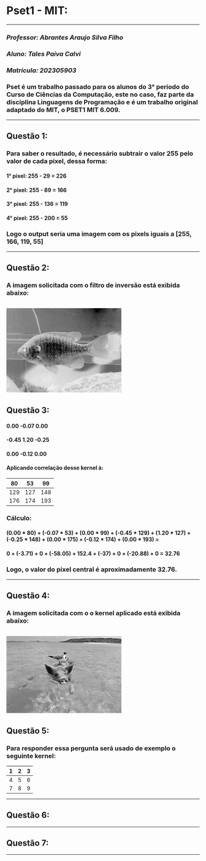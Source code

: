 # Pset1 - MIT:
---
### *Professor: Abrantes Araujo Silva Filho*
### *Aluno: Tales Paiva Calvi*
### *Matrícula: 202305903*
### Pset é um trabalho passado para os alunos do 3° período do Curso de Ciências da Computação, este no caso, faz parte da disciplina Linguagens de Programação e é um trabalho original adaptado do MIT, o PSET1 MIT 6.009.
---
## Questão 1:
### Para saber o resultado, é necessário subtrair o valor 255 pelo valor de cada pixel, dessa forma:
#### 1° pixel: 255 - 29 = 226
#### 2° pixel: 255 - 89 = 166
#### 3° pixel: 255 - 136 = 119
#### 4° pixel: 255 - 200 = 55

### Logo o output seria uma imagem com os pixels iguais a [255, 166, 119, 55]
---
## Questão 2:
### A imagem solicitada com o filtro de inversão está exibida abaixo:
![bluegill_invertida](bluegill_INVERTIDA.png)
---
## Questão 3:
#### 0.00 -0.07 0.00       
#### -0.45 1.20 -0.25
#### 0.00 -0.12 0.00
#### Aplicando correlação desse kernel à:
| 80  | 53  | 99  |
| --- | --- | --- |
| 129 | 127 | 148 |
| 176 | 174 | 193 |
### Cálculo:
#### (0.00 * 80) + (-0.07 * 53) + (0.00 * 99) + (-0.45 * 129) + (1.20 * 127) + (-0.25 * 148) + (0.00 * 175) + (-0.12 * 174) + (0.00 * 193) =
#### 0 + (-3.71) + 0 + (-58.05) + 152.4 + (-37) + 0 + (-20.88) + 0 = 32.76
### Logo, o valor do pixel central é aproximadamente 32.76.
---
## Questão 4:
### A imagem solicitada com o o kernel aplicado está exibida abaixo:
![pigbird_q3](pigbird_Q3.png)
---
## Questão 5:
### Para responder essa pergunta será usado de exemplo o seguinte kernel:
| 1 | 2 | 3 |
| - | - | - |
| 4 | 5 | 6 |
| 7 | 8 | 9 |
---
## Questão 6:
---
## Questão 7:
---
